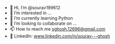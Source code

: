 - 👋 Hi, I’m @sourav199612
- 👀 I’m interested in ...
- 🌱 I’m currently learning Python
- 💞️ I’m looking to collaborate on ...
- 📫 How to reach me sghosh.12696@gmail.com
- 🔗 LinkedIn: www.linkedin.com/in/sourav---ghosh


<!---
sourav199612/sourav199612 is a ✨ special ✨ repository because its `README.md` (this file) appears on your GitHub profile.
You can click the Preview link to take a look at your changes.
--->
